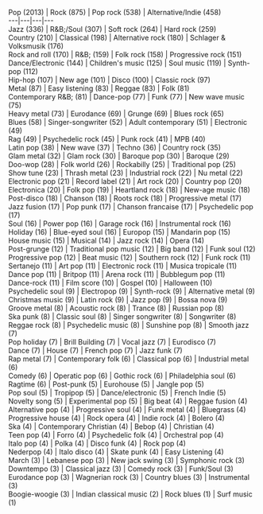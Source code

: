 Pop (2013)  |  Rock (875)  |  Pop rock (538)  |
Alternative/Indie (458)  
---|---|---|---  
Jazz (336)  |  R&B;/Soul (307)  |  Soft rock (264)  |  Hard rock (259)  
Country (210)  |  Classical (198)  |  Alternative rock (180)  |  Schlager &
Volksmusik (176)  
Rock and roll (170)  |  R&B; (159)  |  Folk rock (158)  |  Progressive rock
(151)  
Dance/Electronic (144)  |  Children's music (125)  |  Soul music (119)  |
Synth-pop (112)  
Hip-hop (107)  |  New age (101)  |  Disco (100)  |  Classic rock (97)  
Metal (87)  |  Easy listening (83)  |  Reggae (83)  |  Folk (81)  
Contemporary R&B; (81)  |  Dance-pop (77)  |  Funk (77)  |  New wave music
(75)  
Heavy metal (73)  |  Eurodance (69)  |  Grunge (69)  |  Blues rock (65)  
Blues (58)  |  Singer-songwriter (52)  |  Adult contemporary (51)  |
Electronic (49)  
Rag (49)  |  Psychedelic rock (45)  |  Punk rock (41)  |  MPB (40)  
Latin pop (38)  |  New wave (37)  |  Techno (36)  |  Country rock (35)  
Glam metal (32)  |  Glam rock (30)  |  Baroque pop (30)  |  Baroque (29)  
Doo-wop (28)  |  Folk world (26)  |  Rockabilly (25)  |  Traditional pop (25)  
Show tune (23)  |  Thrash metal (23)  |  Industrial rock (22)  |  Nu metal
(22)  
Electronic pop (21)  |  Record label (21)  |  Art rock (20)  |  Country pop
(20)  
Electronica (20)  |  Folk pop (19)  |  Heartland rock (18)  |  New-age music
(18)  
Post-disco (18)  |  Chanson (18)  |  Roots rock (18)  |  Progressive metal
(17)  
Jazz fusion (17)  |  Pop punk (17)  |  Chanson francaise (17)  |  Psychedelic
pop (17)  
Soul (16)  |  Power pop (16)  |  Garage rock (16)  |  Instrumental rock (16)  
Holiday (16)  |  Blue-eyed soul (16)  |  Europop (15)  |  Mandarin pop (15)  
House music (15)  |  Musical (14)  |  Jazz rock (14)  |  Opera (14)  
Post-grunge (12)  |  Traditional pop music (12)  |  Big band (12)  |  Funk
soul (12)  
Progressive pop (12)  |  Beat music (12)  |  Southern rock (12)  |  Funk rock
(11)  
Sertanejo (11)  |  Art pop (11)  |  Electronic rock (11)  |  Musica tropicale
(11)  
Dance pop (11)  |  Britpop (11)  |  Arena rock (11)  |  Bubblegum pop (11)  
Dance-rock (11)  |  Film score (10)  |  Gospel (10)  |  Halloween (10)  
Psychedelic soul (9)  |  Electropop (9)  |  Synth-rock (9)  |  Alternative
metal (9)  
Christmas music (9)  |  Latin rock (9)  |  Jazz pop (9)  |  Bossa nova (9)  
Groove metal (8)  |  Acoustic rock (8)  |  Trance (8)  |  Russian pop (8)  
Ska punk (8)  |  Classic soul (8)  |  Singer songwriter (8)  |  Songwriter (8)  
Reggae rock (8)  |  Psychedelic music (8)  |  Sunshine pop (8)  |  Smooth jazz
(7)  
Pop holiday (7)  |  Brill Building (7)  |  Vocal jazz (7)  |  Eurodisco (7)  
Dance (7)  |  House (7)  |  French pop (7)  |  Jazz funk (7)  
Rap metal (7)  |  Contemporary folk (6)  |  Classical pop (6)  |  Industrial
metal (6)  
Comedy (6)  |  Operatic pop (6)  |  Gothic rock (6)  |  Philadelphia soul (6)  
Ragtime (6)  |  Post-punk (5)  |  Eurohouse (5)  |  Jangle pop (5)  
Pop soul (5)  |  Tropipop (5)  |  Dance/electronic (5)  |  French Indie (5)  
Novelty song (5)  |  Experimental pop (5)  |  Big beat (4)  |  Reggae fusion
(4)  
Alternative pop (4)  |  Progressive soul (4)  |  Funk metal (4)  |  Bluegrass
(4)  
Progressive house (4)  |  Rock opera (4)  |  Indie rock (4)  |  Bolero (4)  
Ska (4)  |  Contemporary Christian (4)  |  Bebop (4)  |  Christian (4)  
Teen pop (4)  |  Forro (4)  |  Psychedelic folk (4)  |  Orchestral pop (4)  
Italo pop (4)  |  Polka (4)  |  Disco funk (4)  |  Rock pop (4)  
Nederpop (4)  |  Italo disco (4)  |  Skate punk (4)  |  Easy Listening (4)  
March (3)  |  Lebanese pop (3)  |  New jack swing (3)  |  Symphonic rock (3)  
Downtempo (3)  |  Classical jazz (3)  |  Comedy rock (3)  |  Funk/Soul (3)  
Eurodance pop (3)  |  Wagnerian rock (3)  |  Country blues (3)  |
Instrumental (3)  
Boogie-woogie (3)  |  Indian classical music (2)  |  Rock blues (1)  |  Surf
music (1)


